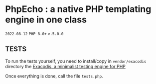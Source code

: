 # PhpEcho : a native PHP templating engine in one class 

`2022-08-12` `PHP 8.0+` `v.5.0.0`

## TESTS

To run the tests yourself, you need to install/copy in `vendor/exacodis` 
directory the [Exacodis, a minimalist testing engine for PHP](https://github.com/rawsrc/exacodis)


Once everything is done, call the file `tests.php`.

